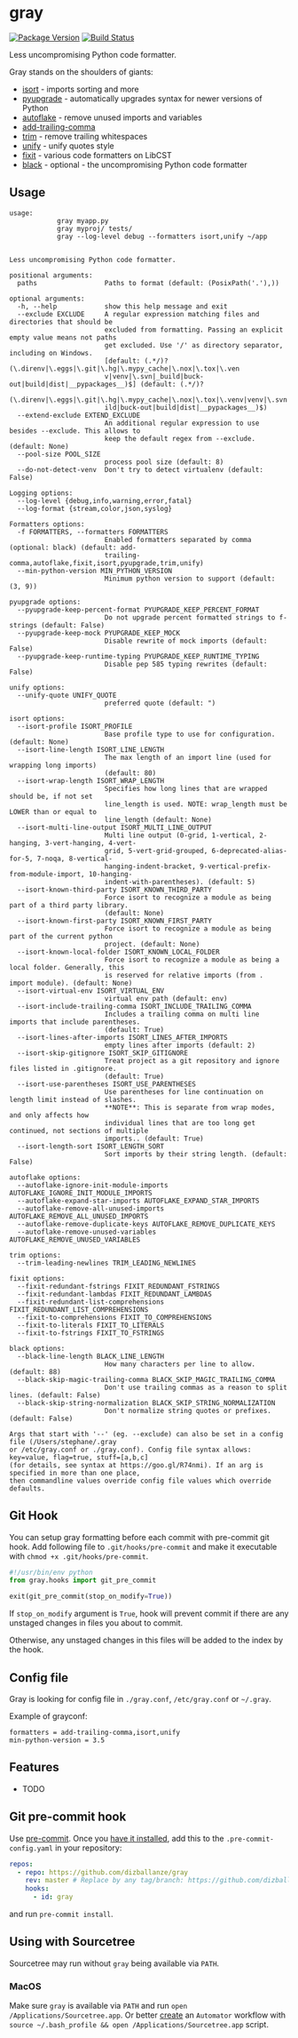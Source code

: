 # gray

[![Package Version](https://badge.fury.io/py/gray.svg)](http://badge.fury.io/py/gray)
[![Build Status](https://travis-ci.org/dizballanze/gray.svg?branch=master)](https://travis-ci.org/dizballanze/gray)

Less uncompromising Python code formatter.

Gray stands on the shoulders of giants:

- [isort](https://timothycrosley.github.io/isort/) - imports sorting and more
- [pyupgrade](https://github.com/asottile/pyupgrade) - automatically upgrades syntax for newer versions of Python
- [autoflake](https://github.com/myint/autoflake) - remove unused imports and variables
- [add-trailing-comma](https://github.com/asottile/add-trailing-comma)
- [trim](https://github.com/myint/trim) - remove trailing whitespaces
- [unify](https://github.com/myint/unify) - unify quotes style
- [fixit](https://github.com/Instagram/Fixit) - various code formatters on LibCST
- [black](https://github.com/psf/black) - optional - the uncompromising Python code formatter

## Usage

```
usage:
            gray myapp.py
            gray myproj/ tests/
            gray --log-level debug --formatters isort,unify ~/app


Less uncompromising Python code formatter.

positional arguments:
  paths                 Paths to format (default: (PosixPath('.'),))

optional arguments:
  -h, --help            show this help message and exit
  --exclude EXCLUDE     A regular expression matching files and directories that should be
                        excluded from formatting. Passing an explicit empty value means not paths
                        get excluded. Use '/' as directory separator, including on Windows.
                        [default: (.*/)?(\.direnv|\.eggs|\.git|\.hg|\.mypy_cache|\.nox|\.tox|\.ven
                        v|venv|\.svn|_build|buck-out|build|dist|__pypackages__)$] (default: (.*/)?
                        (\.direnv|\.eggs|\.git|\.hg|\.mypy_cache|\.nox|\.tox|\.venv|venv|\.svn|_bu
                        ild|buck-out|build|dist|__pypackages__)$)
  --extend-exclude EXTEND_EXCLUDE
                        An additional regular expression to use besides --exclude. This allows to
                        keep the default regex from --exclude. (default: None)
  --pool-size POOL_SIZE
                        process pool size (default: 8)
  --do-not-detect-venv  Don't try to detect virtualenv (default: False)

Logging options:
  --log-level {debug,info,warning,error,fatal}
  --log-format {stream,color,json,syslog}

Formatters options:
  -f FORMATTERS, --formatters FORMATTERS
                        Enabled formatters separated by comma (optional: black) (default: add-
                        trailing-comma,autoflake,fixit,isort,pyupgrade,trim,unify)
  --min-python-version MIN_PYTHON_VERSION
                        Minimum python version to support (default: (3, 9))

pyupgrade options:
  --pyupgrade-keep-percent-format PYUPGRADE_KEEP_PERCENT_FORMAT
                        Do not upgrade percent formatted strings to f-strings (default: False)
  --pyupgrade-keep-mock PYUPGRADE_KEEP_MOCK
                        Disable rewrite of mock imports (default: False)
  --pyupgrade-keep-runtime-typing PYUPGRADE_KEEP_RUNTIME_TYPING
                        Disable pep 585 typing rewrites (default: False)

unify options:
  --unify-quote UNIFY_QUOTE
                        preferred quote (default: ")

isort options:
  --isort-profile ISORT_PROFILE
                        Base profile type to use for configuration. (default: None)
  --isort-line-length ISORT_LINE_LENGTH
                        The max length of an import line (used for wrapping long imports)
                        (default: 80)
  --isort-wrap-length ISORT_WRAP_LENGTH
                        Specifies how long lines that are wrapped should be, if not set
                        line_length is used. NOTE: wrap_length must be LOWER than or equal to
                        line_length (default: None)
  --isort-multi-line-output ISORT_MULTI_LINE_OUTPUT
                        Multi line output (0-grid, 1-vertical, 2-hanging, 3-vert-hanging, 4-vert-
                        grid, 5-vert-grid-grouped, 6-deprecated-alias-for-5, 7-noqa, 8-vertical-
                        hanging-indent-bracket, 9-vertical-prefix-from-module-import, 10-hanging-
                        indent-with-parentheses). (default: 5)
  --isort-known-third-party ISORT_KNOWN_THIRD_PARTY
                        Force isort to recognize a module as being part of a third party library.
                        (default: None)
  --isort-known-first-party ISORT_KNOWN_FIRST_PARTY
                        Force isort to recognize a module as being part of the current python
                        project. (default: None)
  --isort-known-local-folder ISORT_KNOWN_LOCAL_FOLDER
                        Force isort to recognize a module as being a local folder. Generally, this
                        is reserved for relative imports (from . import module). (default: None)
  --isort-virtual-env ISORT_VIRTUAL_ENV
                        virtual env path (default: env)
  --isort-include-trailing-comma ISORT_INCLUDE_TRAILING_COMMA
                        Includes a trailing comma on multi line imports that include parentheses.
                        (default: True)
  --isort-lines-after-imports ISORT_LINES_AFTER_IMPORTS
                        empty lines after imports (default: 2)
  --isort-skip-gitignore ISORT_SKIP_GITIGNORE
                        Treat project as a git repository and ignore files listed in .gitignore.
                        (default: True)
  --isort-use-parentheses ISORT_USE_PARENTHESES
                        Use parentheses for line continuation on length limit instead of slashes.
                        **NOTE**: This is separate from wrap modes, and only affects how
                        individual lines that are too long get continued, not sections of multiple
                        imports.. (default: True)
  --isort-length-sort ISORT_LENGTH_SORT
                        Sort imports by their string length. (default: False)

autoflake options:
  --autoflake-ignore-init-module-imports AUTOFLAKE_IGNORE_INIT_MODULE_IMPORTS
  --autoflake-expand-star-imports AUTOFLAKE_EXPAND_STAR_IMPORTS
  --autoflake-remove-all-unused-imports AUTOFLAKE_REMOVE_ALL_UNUSED_IMPORTS
  --autoflake-remove-duplicate-keys AUTOFLAKE_REMOVE_DUPLICATE_KEYS
  --autoflake-remove-unused-variables AUTOFLAKE_REMOVE_UNUSED_VARIABLES

trim options:
  --trim-leading-newlines TRIM_LEADING_NEWLINES

fixit options:
  --fixit-redundant-fstrings FIXIT_REDUNDANT_FSTRINGS
  --fixit-redundant-lambdas FIXIT_REDUNDANT_LAMBDAS
  --fixit-redundant-list-comprehensions FIXIT_REDUNDANT_LIST_COMPREHENSIONS
  --fixit-to-comprehensions FIXIT_TO_COMPREHENSIONS
  --fixit-to-literals FIXIT_TO_LITERALS
  --fixit-to-fstrings FIXIT_TO_FSTRINGS

black options:
  --black-line-length BLACK_LINE_LENGTH
                        How many characters per line to allow. (default: 88)
  --black-skip-magic-trailing-comma BLACK_SKIP_MAGIC_TRAILING_COMMA
                        Don't use trailing commas as a reason to split lines. (default: False)
  --black-skip-string-normalization BLACK_SKIP_STRING_NORMALIZATION
                        Don't normalize string quotes or prefixes. (default: False)

Args that start with '--' (eg. --exclude) can also be set in a config file (/Users/stephane/.gray
or /etc/gray.conf or ./gray.conf). Config file syntax allows: key=value, flag=true, stuff=[a,b,c]
(for details, see syntax at https://goo.gl/R74nmi). If an arg is specified in more than one place,
then commandline values override config file values which override defaults.
```


## Git Hook

You can setup gray formatting before each commit with pre-commit git hook.
Add following file to `.git/hooks/pre-commit` and make it executable with
`chmod +x .git/hooks/pre-commit`.

```python
#!/usr/bin/env python
from gray.hooks import git_pre_commit

exit(git_pre_commit(stop_on_modify=True))
```

If `stop_on_modify` argument is `True`, hook will prevent commit if there are
any unstaged changes in files you about to commit.

Otherwise, any unstaged changes in this files will be added to the index
by the hook.


## Config file

Gray is looking for config file in `./gray.conf`, `/etc/gray.conf` or `~/.gray`.

Example of grayconf:

```
formatters = add-trailing-comma,isort,unify
min-python-version = 3.5
```

## Features

* TODO

## Git pre-commit hook

Use [pre-commit](https://pre-commit.com/). Once you
[have it installed](https://pre-commit.com/#install), add this to the
`.pre-commit-config.yaml` in your repository:

```yaml
repos:
  - repo: https://github.com/dizballanze/gray
    rev: master # Replace by any tag/branch: https://github.com/dizballanze/gray/tags
    hooks:
      - id: gray
```

and run `pre-commit install`.

## Using with Sourcetree
Sourcetree may run without `gray` being available via `PATH`.

### MacOS
Make sure `gray` is available via `PATH` and run `open /Applications/Sourcetree.app`.
Or better [create](https://stackoverflow.com/a/281455/1555653) an `Automator` workflow 
with `source ~/.bash_profile && open /Applications/Sourcetree.app` script.
